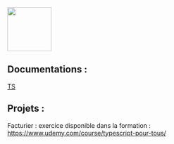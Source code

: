 <img src="https://humancoders-formations.s3.amazonaws.com/uploads/course/logo/230/thumb_bigger_formation-typescript.png"  width="100" height=auto>

## Documentations :

[TS](https://www.typescriptlang.org/fr/)  

## Projets :

Facturier : exercice disponible dans la formation : https://www.udemy.com/course/typescript-pour-tous/
